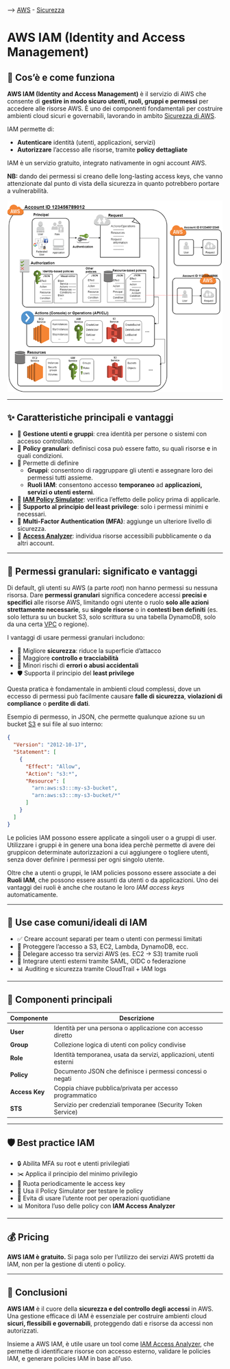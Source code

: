 --> [AWS](/00-Intro/AWS.md)  -  [Sicurezza](/09-Sicurezza-Compliance-Governance/Sicurezza-Compliance-Governance.md)
# AWS IAM (Identity and Access Management)

## 📘 Cos’è e come funziona

**AWS IAM (Identity and Access Management)** è il servizio di AWS che consente di **gestire in modo sicuro utenti, ruoli, gruppi e permessi** per accedere alle risorse AWS. È uno dei componenti fondamentali per costruire ambienti cloud sicuri e governabili, lavorando in ambito [Sicurezza di AWS](/09-Sicurezza-Compliance-Governance/Sicurezza-Compliance-Governance.md).

IAM permette di:
- **Autenticare** identità (utenti, applicazioni, servizi)
- **Autorizzare** l’accesso alle risorse, tramite **policy dettagliate**

IAM è un servizio gratuito, integrato nativamente in ogni account AWS.

**NB:** dando dei permessi si creano delle long-lasting access keys, che vanno attenzionate dal punto di vista della sicurezza in quanto potrebbero portare a vulnerabilità.

![IAM example](/09-Sicurezza-Compliance-Governance/img/iam-example.png)

---

## ✨ Caratteristiche principali e vantaggi

- 👤 **Gestione utenti e gruppi**: crea identità per persone o sistemi con accesso controllato.
- 🧾 **Policy granulari**: definisci cosa può essere fatto, su quali risorse e in quali condizioni.
- 🔁 Permette di definire
	- **Gruppi**: consentono di raggruppare gli utenti e assegnare loro dei permessi tutti assieme.
	- **Ruoli IAM**: consentono accesso **temporaneo** ad **applicazioni, servizi o utenti esterni**.
- 📄 **[IAM Policy Simulator](/09-Sicurezza-Compliance-Governance/Sicurezza/IAM-Policy-Simulator.md)**: verifica l’effetto delle policy prima di applicarle.
- 📜 **Supporto al principio del least privilege**: solo i permessi minimi e necessari.
- 🔐 **Multi-Factor Authentication (MFA)**: aggiunge un ulteriore livello di sicurezza.
- 🧠 **[Access Analyzer](/09-Sicurezza-Compliance-Governance/Sicurezza/IAM-Access-Analyzer.md)**: individua risorse accessibili pubblicamente o da altri account.

---

## 🧾 Permessi granulari: significato e vantaggi

Di default, gli utenti su AWS (a parte *root*) non hanno permessi su nessuna risorsa. 
Dare **permessi granulari** significa concedere accessi **precisi e specifici** alle risorse AWS, limitando ogni utente o ruolo **solo alle azioni strettamente necessarie**, su **singole risorse** o in **contesti ben definiti** (es. solo lettura su un bucket S3, solo scrittura su una tabella DynamoDB, solo da una certa [VPC](/03-CDN-e-Networking/Amazon-VPC.md) o regione).

I vantaggi di usare permessi granulari includono:
- 🔐 Migliore **sicurezza**: riduce la superficie d’attacco
- 🧩 Maggiore **controllo e tracciabilità**
- 🚫 Minori rischi di **errori o abusi accidentali**
- 🛡️ Supporta il principio del **least privilege**

Questa pratica è fondamentale in ambienti cloud complessi, dove un eccesso di permessi può facilmente causare **falle di sicurezza**, **violazioni di compliance** o **perdite di dati**.

Esempio di permesso, in JSON, che permette qualunque azione su un bucket [S3](/02-Storage-services/Amazon-S3.md) e sui file al suo interno:

```json
{
  "Version": "2012-10-17",
  "Statement": [
    {
      "Effect": "Allow",
      "Action": "s3:*",
      "Resource": [
        "arn:aws:s3:::my-s3-bucket",
        "arn:aws:s3:::my-s3-bucket/*"
      ]
    }
  ]
}
```

Le policies IAM possono essere applicate a singoli user o a gruppi di user. Utilizzare i gruppi è in genere una bona idea perchè permette di avere dei gruppicon determinate autorizzazioni a cui aggiungere o togliere utenti, senza dover definire i permessi per ogni singolo utente.

Oltre che a utenti o gruppi, le IAM policies possono essere associate a dei **Ruoli IAM**, che possono essere assunti da utenti o da applicazioni.
Uno dei vantaggi dei ruoli è anche che routano le loro *IAM access keys* automaticamente.

---
## 🚀 Use case comuni/ideali di IAM

- ✅ Creare account separati per team o utenti con permessi limitati
- 🔐 Proteggere l’accesso a S3, EC2, Lambda, DynamoDB, ecc.
- 🔄 Delegare accesso tra servizi AWS (es. EC2 → S3) tramite ruoli
- 🤝 Integrare utenti esterni tramite SAML, OIDC o federazione
- 📊 Auditing e sicurezza tramite CloudTrail + IAM logs

---

## 🧱 Componenti principali

| Componente      | Descrizione                                                                 |
|------------------|------------------------------------------------------------------------------|
| **User**         | Identità per una persona o applicazione con accesso diretto                 |
| **Group**        | Collezione logica di utenti con policy condivise                            |
| **Role**         | Identità temporanea, usata da servizi, applicazioni, utenti esterni         |
| **Policy**       | Documento JSON che definisce i permessi concessi o negati                   |
| **Access Key**   | Coppia chiave pubblica/privata per accesso programmatico                    |
| **STS**          | Servizio per credenziali temporanee (Security Token Service)                |

---

## 🛡️ Best practice IAM

- 🔒 Abilita MFA su root e utenti privilegiati
- ✂️ Applica il principio del minimo privilegio
- 📅 Ruota periodicamente le access key
- 🧪 Usa il Policy Simulator per testare le policy
- 🚫 Evita di usare l’utente root per operazioni quotidiane
- 📊 Monitora l’uso delle policy con **IAM Access Analyzer**

---

## 💰 Pricing

**AWS IAM è gratuito.**
Si paga solo per l’utilizzo dei servizi AWS protetti da IAM, non per la gestione di utenti o policy.

---

## 📌 Conclusioni

**AWS IAM** è il cuore della **sicurezza e del controllo degli accessi** in AWS. Una gestione efficace di IAM è essenziale per costruire ambienti cloud **sicuri, flessibili e governabili**, proteggendo dati e risorse da accessi non autorizzati.

Insieme a AWS IAM, è utile usare un tool come [IAM Access Analyzer](/09-Sicurezza-Compliance-Governance/Sicurezza/IAM-Access-Analyzer.md), che permette di identificare risorse con accesso esterno, validare le policies IAM, e generare policies IAM in base all'uso.

